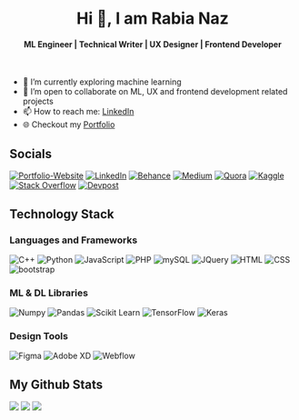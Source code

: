 <div align="center">
  <h1>Hi 👋, I am Rabia Naz</h1>
  <h4>ML Engineer | Technical Writer | UX Designer | Frontend Developer</h4>
  <br>
</div>



-  🌱 I’m currently exploring machine learning
-  🤝 I’m open to collaborate on ML, UX and frontend development related projects
-  📫 How to reach me: [LinkedIn](https://www.linkedin.com/in/rabia-n/) 
-  🌐 Checkout my [Portfolio](https://iamrabia-n.github.io/)


## Socials 
[![Portfolio-Website](https://img.shields.io/badge/Portfolio-255E63?style=for-the-badge&logo=About.me&logoColor=white)](https://iamrabia-n.github.io/)
[![LinkedIn](https://img.shields.io/badge/LinkedIn-0077B5?style=for-the-badge&logo=linkedin&logoColor=white)](https://www.linkedin.com/in/rabia-n/) 
[![Behance](https://img.shields.io/badge/-Behance-blue?style=for-the-badge&logo=behance&logoColor=white)](https://www.behance.net/iamRabia-N)
[![Medium](https://img.shields.io/badge/Medium-12100E?style=for-the-badge&logo=medium&logoColor=white)](https://medium.com/@Rabia_Naz)
[![Quora](https://img.shields.io/badge/Quora-%23B92B27.svg?&style=for-the-badge&logo=Quora&logoColor=white)](https://www.quora.com/profile/Rabia-Naz-76/)
[![Kaggle](https://img.shields.io/badge/Kaggle-20BEFF?style=for-the-badge&logo=Kaggle&logoColor=white)](https://www.kaggle.com/rabianaz22)
[![Stack Overflow](https://img.shields.io/badge/Stack_Overflow-FE7A16?style=for-the-badge&logo=stack-overflow&logoColor=white)](https://stackoverflow.com/users/22688262/rabia-naz)
[![Devpost](https://img.shields.io/badge/Devpost-003E54?style=for-the-badge&logo=Devpost&logoColor=white)](https://devpost.com/Rabia_N)



## Technology Stack 

### Languages and Frameworks
![C++](https://img.shields.io/badge/C%2B%2B-00599C?style=for-the-badge&logo=c%2B%2B&logoColor=white)
![Python](https://img.shields.io/badge/Python-d6b22f?style=for-the-badge&logo=python&logoColor=blue)
![JavaScript](https://img.shields.io/badge/JavaScript-323330?style=for-the-badge&logo=javascript&logoColor=F7DF1E)
![PHP](https://img.shields.io/badge/PHP-777BB4?style=for-the-badge&logo=php&logoColor=white)
![mySQL](https://img.shields.io/badge/MySQL-005C84?style=for-the-badge&logo=mysql&logoColor=white)
![JQuery](https://img.shields.io/badge/jQuery-0769AD?style=for-the-badge&logo=jquery&logoColor=white)
![HTML](https://img.shields.io/badge/HTML5-E34F26?style=for-the-badge&logo=html5&logoColor=white)
![CSS](https://img.shields.io/badge/CSS3-1572B6?style=for-the-badge&logo=css3&logoColor=white)
![bootstrap](https://img.shields.io/badge/Bootstrap-563D7C?style=for-the-badge&logo=bootstrap&logoColor=white)

### ML & DL Libraries
![Numpy](https://img.shields.io/badge/Numpy-777BB4?style=for-the-badge&logo=numpy&logoColor=white)
![Pandas](https://img.shields.io/badge/Pandas-2C2D72?style=for-the-badge&logo=pandas&logoColor=white)
![Scikit Learn](https://img.shields.io/badge/scikit_learn-F7931E?style=for-the-badge&logo=scikit-learn&logoColor=white)
![TensorFlow](https://img.shields.io/badge/TensorFlow-FF6F00?style=for-the-badge&logo=tensorflow&logoColor=white)
![Keras](https://img.shields.io/badge/Keras-FF0000?style=for-the-badge&logo=keras&logoColor=white)

### Design Tools
![Figma](https://img.shields.io/badge/Figma-F24E1E?style=for-the-badge&logo=figma&logoColor=white)
![Adobe XD](https://img.shields.io/badge/Adobe%20XD-470137?style=for-the-badge&logo=Adobe%20XD&logoColor=#FF61F6)
![Webflow](https://img.shields.io/badge/Webflow-146EF5?style=for-the-badge&logo=Webflow&logoColor=white)

## My Github Stats
![](http://github-profile-summary-cards-k0zymzmdf.vercel.app/api/cards/profile-details?username=iamRabia-N&theme=nord_dark)
![](http://github-profile-summary-cards-k0zymzmdf.vercel.app/api/cards/most-commit-language?username=iamRabia-N&theme=nord_dark)
![](http://github-profile-summary-cards-k0zymzmdf.vercel.app/api/cards/stats?username=iamRabia-N&theme=nord_dark)

<!--
### Steak Stats
<img src="https://github-readme-streak-stats.herokuapp.com/?user=iamRabia-N&theme=prussian&background=000000&ring=3CB2E2&fire=3CB2E2&border=3CB2E2&stroke=3CB2E2&currStreakLabel=3CB2E2&sideNums=3CB2E2" alt="GitHub Streak Stats" />



**iamRabia-N/iamRabia-N** is a ✨ _special_ ✨ repository because its `README.md` (this file) appears on your GitHub profile.

Here are some ideas to get you started:

- 🔭 I’m currently working on ...
- 🌱 I’m currently learning ...
- 👯 I’m looking to collaborate on ...
- 🤔 I’m looking for help with ...
- 💬 Ask me about ...
- 📫 How to reach me: ...
- 😄 Pronouns: ...
- ⚡ Fun fact: ...
-->
